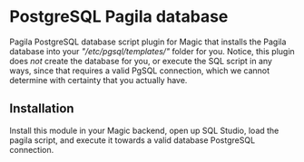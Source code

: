 # PostgreSQL Pagila database

Pagila PostgreSQL database script plugin for Magic that installs the Pagila database into
your _"/etc/pgsql/templates/"_ folder for you. Notice, this plugin does _not_ create
the database for you, or execute the SQL script in any ways, since that requires a valid
PgSQL connection, which we cannot determine with certainty that you actually have.

## Installation

Install this module in your Magic backend, open up SQL Studio, load the pagila script,
and execute it towards a valid database PostgreSQL connection.

